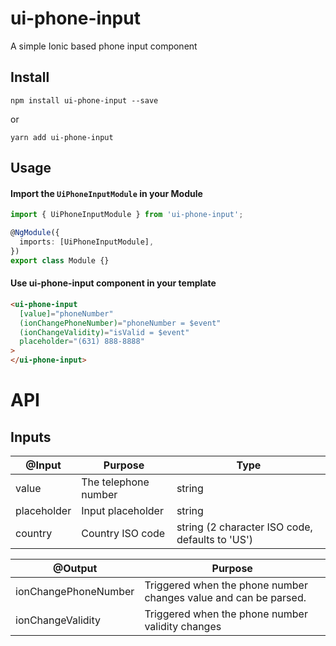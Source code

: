 # ui-phone-input

A simple Ionic based phone input component

## Install

    npm install ui-phone-input --save

or

    yarn add ui-phone-input

## Usage

#### Import the `UiPhoneInputModule` in your Module

```typescript
import { UiPhoneInputModule } from 'ui-phone-input';

@NgModule({
  imports: [UiPhoneInputModule],
})
export class Module {}
```

#### Use ui-phone-input component in your template

```html
<ui-phone-input
  [value]="phoneNumber"
  (ionChangePhoneNumber)="phoneNumber = $event"
  (ionChangeValidity)="isValid = $event"
  placeholder="(631) 888-8888"
>
</ui-phone-input>
```

# API

## Inputs

| @Input      | Purpose              | Type                                            |
| ----------- | -------------------- | ----------------------------------------------- |
| value       | The telephone number | string                                          |
| placeholder | Input placeholder    | string                                          |
| country     | Country ISO code     | string (2 character ISO code, defaults to 'US') |

| @Output              | Purpose                                                          |
| -------------------- | ---------------------------------------------------------------- |
| ionChangePhoneNumber | Triggered when the phone number changes value and can be parsed. |
| ionChangeValidity    | Triggered when the phone number validity changes                 |
